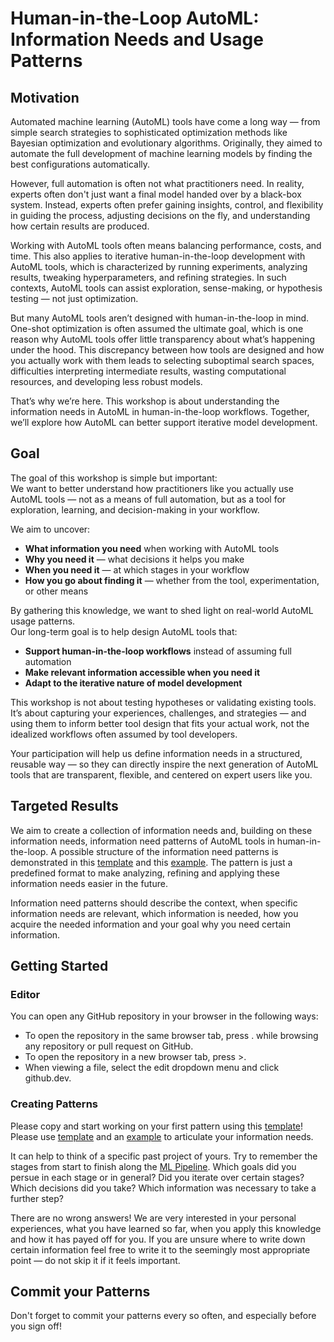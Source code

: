 # Human-in-the-Loop AutoML: Information Needs and Usage Patterns


## Motivation

Automated machine learning (AutoML) tools have come a long way — from simple search strategies to sophisticated optimization methods like Bayesian optimization and evolutionary algorithms. Originally, they aimed to automate the full development of machine learning models by finding the best configurations automatically.

However, full automation is often not what practitioners need. In reality, experts often don't just want a final model handed over by a black-box system. Instead, experts often prefer gaining insights, control, and flexibility in guiding the process, adjusting decisions on the fly, and understanding how certain results are produced.

Working with AutoML tools often means balancing performance, costs, and time. This also applies to iterative human-in-the-loop development with AutoML tools, which is characterized by running experiments, analyzing results, tweaking hyperparameters, and refining strategies. In such contexts, AutoML tools can assist exploration, sense-making, or hypothesis testing — not just optimization.

But many AutoML tools aren’t designed with human-in-the-loop in mind. One-shot optimization is often assumed the ultimate goal, which is one reason why AutoML tools offer little transparency about what’s happening under the hood. This discrepancy between how tools are designed and how you actually work with them leads to selecting suboptimal search spaces, difficulties interpreting intermediate results, wasting computational resources, and developing less robust models.

That’s why we’re here. This workshop is about understanding the information needs in AutoML in human-in-the-loop workflows. Together, we’ll explore how AutoML can better support iterative model development.

## Goal

The goal of this workshop is simple but important:  
We want to better understand how practitioners like you actually use AutoML tools — not as a means of full automation, but as a tool for exploration, learning, and decision-making in your workflow.

We aim to uncover:
- **What information you need** when working with AutoML tools
- **Why you need it** — what decisions it helps you make
- **When you need it** — at which stages in your workflow
- **How you go about finding it** — whether from the tool, experimentation, or other means

By gathering this knowledge, we want to shed light on real-world AutoML usage patterns.  
Our long-term goal is to help design AutoML tools that:
- **Support human-in-the-loop workflows** instead of assuming full automation
- **Make relevant information accessible when you need it**
- **Adapt to the iterative nature of model development**

This workshop is not about testing hypotheses or validating existing tools.  
It’s about capturing your experiences, challenges, and strategies — and using them to inform better tool design that fits your actual work, not the idealized workflows often assumed by tool developers.

Your participation will help us define information needs in a structured, reusable way — so they can directly inspire the next generation of AutoML tools that are transparent, flexible, and centered on expert users like you.


## Targeted Results

We aim to create a collection of information needs and, building on these information needs, information need patterns of AutoML tools in human-in-the-loop. A possible structure of the information need patterns is demonstrated in this [template](Template.md) and this [example](Example.md). The pattern is just a predefined format to make analyzing, refining and applying these information needs easier in the future.

Information need patterns should describe the context, when specific information needs are relevant, which information is needed, how you acquire the needed information and your goal why you need certain information.


## Getting Started

### Editor

You can open any GitHub repository in your browser in the following ways:

* To open the repository in the same browser tab, press . while browsing any repository or pull request on GitHub.
* To open the repository in a new browser tab, press >.
* When viewing a file, select the edit dropdown menu and click github.dev.

### Creating Patterns

Please copy and start working on your first pattern using this [template](workshop/Template.md)! Please use [template](workshop/Template.md) and an [example](workshop/Example.md) to articulate your information needs.

It can help to think of a specific past project of yours. Try to remember the stages from start to finish along the [ML Pipeline](ML%20Pipeline%20Overview.md). Which goals did you persue in each stage or in general? Did you iterate over certain stages? Which decisions did you take? Which information was necessary to take a further step?

There are no wrong answers! We are very interested in your personal experiences, what you have learned so far, when you apply this knowledge and how it has payed off for you.
If you are unsure where to write down certain information feel free to write it to the seemingly most appropriate point — do not skip it if it feels important.


## Commit your Patterns

Don't forget to commit your patterns every so often, and especially before you sign off!
